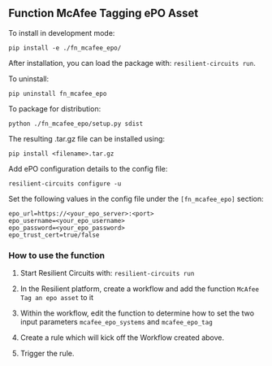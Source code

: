 
## Function McAfee Tagging ePO Asset

To install in development mode:

    pip install -e ./fn_mcafee_epo/

After installation, you can load the package with:
    `resilient-circuits run`.

To uninstall:

    pip uninstall fn_mcafee_epo

To package for distribution:

    python ./fn_mcafee_epo/setup.py sdist

The resulting .tar.gz file can be installed using:

    pip install <filename>.tar.gz

Add ePO configuration details to the config file:

    resilient-circuits configure -u

Set the following values in the config file under the `[fn_mcafee_epo]` section:
    
    epo_url=https://<your_epo_server>:<port>
    epo_username=<your_epo_username>
    epo_password=<your_epo_password>
    epo_trust_cert=true/false
    
### How to use the function

1. Start Resilient Circuits with:
    `resilient-circuits run`

2. In the Resilient platform, create a workflow and add the function `McAfee Tag an epo asset` to it

3. Within the workflow, edit the function to determine how to set the two input parameters `mcafee_epo_systems` and `mcafee_epo_tag`

4. Create a rule which will kick off the Workflow created above.

5. Trigger the rule.
